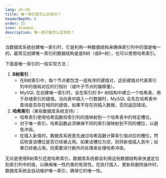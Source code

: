 ```yaml
---
lang: zh-CN
title: 唯一索引是怎么实现的？
headerDepth: 0
order: 15
icon: diaopai
description: 唯一索引是怎么实现的？
---
```


当数据库系统创建唯一索引时，它是利用一种数据结构来确保索引列中的值是唯一的。最常见创建唯一索引的数据结构是是B树（或B+树），也可以使用哈希索引。

下面是唯一索引的一般实现方法：

1. **B树索引**：
   - 在B树索引中，每个节点都包含一组有序的键值对，这些键值对代表索引列中的值和对应的行指针（或叶子节点的偏移量）。
   - MySQL 在创建唯一索引时，会在索引的 B+ 树结构中建立一个哈希表，用于存储索引的键值。当向表中插入一行数据时，MySQL 会先在哈希表中查询是否存在相同的键值，如果不存在则插入数据，否则返回错误。
2. **哈希索引**（某些数据库系统支持）：
   - 哈希索引使用哈希函数将索引列的值映射到一个哈希表中的特定槽位。
   - 对于唯一索引，哈希函数必须确保不同的索引值映射到不同的槽位，以避免冲突。
   - 在插入新值时，数据库系统首先通过哈希函数计算索引值对应的槽位，然后检查该槽位是否已经被占用。如果该槽位为空，则将新值插入其中；如果已经被占用，则需要进行额外的处理来处理哈希冲突。

无论是使用B树索引还是哈希索引，数据库系统都会利用这些数据结构来快速定位到索引列中的值，以确保唯一性约束的有效性。在执行插入、更新和删除操作时，数据库系统会自动维护唯一索引，确保它的唯一性。

